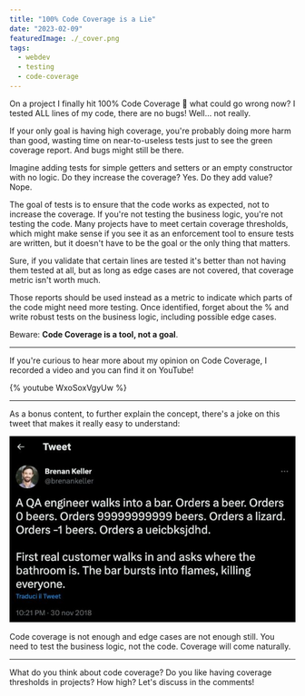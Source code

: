 ```yaml
---
title: "100% Code Coverage is a Lie"
date: "2023-02-09"
featuredImage: ./_cover.png
tags:
  - webdev
  - testing
  - code-coverage
---
```


On a project I finally hit 100% Code Coverage 🎯 what could go wrong now? I tested ALL lines of my code, there are no bugs! Well... not really.

If your only goal is having high coverage, you're probably doing more harm than good, wasting time on near-to-useless tests just to see the green coverage report. And bugs might still be there.

Imagine adding tests for simple getters and setters or an empty constructor with no logic. Do they increase the coverage? Yes. Do they add value? Nope.

The goal of tests is to ensure that the code works as expected, not to increase the coverage. If you're not testing the business logic, you're not testing the code. Many projects have to meet certain coverage thresholds, which might make sense if you see it as an enforcement tool to ensure tests are written, but it doesn't have to be the goal or the only thing that matters.

Sure, if you validate that certain lines are tested it's better than not having them tested at all, but as long as edge cases are not covered, that coverage metric isn't worth much.

Those reports should be used instead as a metric to indicate which parts of the code might need more testing. Once identified, forget about the % and write robust tests on the business logic, including possible edge cases.

Beware: **Code Coverage is a tool, not a goal**.

---

If you're curious to hear more about my opinion on Code Coverage, I recorded a video and you can find it on YouTube!

{% youtube WxoSoxVgyUw %}

---

As a bonus content, to further explain the concept, there's a joke on this tweet that makes it really easy to understand:

![Tweet](./tweet.png)

Code coverage is not enough and edge cases are not enough still. You need to test the business logic, not the code. Coverage will come naturally.

---

What do you think about code coverage? Do you like having coverage thresholds in projects? How high? Let's discuss in the comments!

